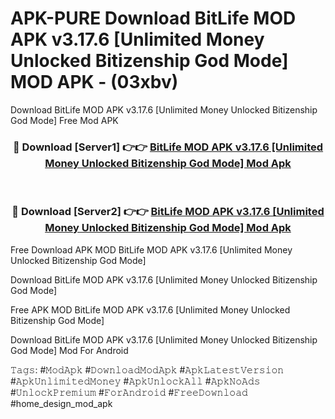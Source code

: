 # APK-PURE Download BitLife MOD APK v3.17.6 [Unlimited Money Unlocked Bitizenship God Mode] MOD APK - (03xbv)
Download BitLife MOD APK v3.17.6 [Unlimited Money Unlocked Bitizenship God Mode] Free Mod APK

<div align="center">
<h3>🔴 Download [Server1] 👉👉 <a href="https://apk-comot.site?title=BitLife_MOD_APK_v3.17.6_[Unlimited_Money_Unlocked_Bitizenship_God_Mode]">BitLife MOD APK v3.17.6 [Unlimited Money Unlocked Bitizenship God Mode] Mod Apk</a></h3><br>

<h3>🔴 Download [Server2] 👉👉 <a href="https://apk-comot.site?title=BitLife_MOD_APK_v3.17.6_[Unlimited_Money_Unlocked_Bitizenship_God_Mode]">BitLife MOD APK v3.17.6 [Unlimited Money Unlocked Bitizenship God Mode] Mod Apk</a></h3>
</div>


Free Download APK MOD BitLife MOD APK v3.17.6 [Unlimited Money Unlocked Bitizenship God Mode]

Download BitLife MOD APK v3.17.6 [Unlimited Money Unlocked Bitizenship God Mode] 

Free APK MOD BitLife MOD APK v3.17.6 [Unlimited Money Unlocked Bitizenship God Mode] 

Download BitLife MOD APK v3.17.6 [Unlimited Money Unlocked Bitizenship God Mode] Mod For Android

𝚃𝚊𝚐𝚜: #𝙼𝚘𝚍𝙰𝚙𝚔 #𝙳𝚘𝚠𝚗𝚕𝚘𝚊𝚍𝙼𝚘𝚍𝙰𝚙𝚔 #𝙰𝚙𝚔𝙻𝚊𝚝𝚎𝚜𝚝𝚅𝚎𝚛𝚜𝚒𝚘𝚗 #𝙰𝚙𝚔𝚄𝚗𝚕𝚒𝚖𝚒𝚝𝚎𝚍𝙼𝚘𝚗𝚎𝚢 #𝙰𝚙𝚔𝚄𝚗𝚕𝚘𝚌𝚔𝙰𝚕𝚕 #𝙰𝚙𝚔𝙽𝚘𝙰𝚍𝚜 #𝚄𝚗𝚕𝚘𝚌𝚔𝙿𝚛𝚎𝚖𝚒𝚞𝚖 #𝙵𝚘𝚛𝙰𝚗𝚍𝚛𝚘𝚒𝚍 #𝙵𝚛𝚎𝚎𝙳𝚘𝚠𝚗𝚕𝚘𝚊𝚍 #home_design_mod_apk